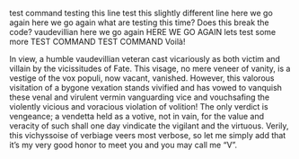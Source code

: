test command
testing this line
test this slightly different line
here we go again
here we go again
what are testing this time?
Does this break the code?
	vaudevillian
here we go again
HERE WE GO AGAIN
lets test some more
TEST COMMAND
TEST COMMAND
Voilà!

In view, a humble vaudevillian veteran cast vicariously as both victim and villain by the vicissitudes of Fate.
This visage, no mere veneer of vanity, is a vestige of the vox populi, now vacant, vanished. 
However, this valorous visitation of a bygone vexation stands vivified and has vowed to vanquish these venal and virulent vermin vanguarding vice and vouchsafing the violently vicious and voracious violation of volition! 
The only verdict is vengeance; a vendetta held as a votive, not in vain, for the value and veracity of such shall one day vindicate the vigilant and the virtuous. 
Verily, this vichyssoise of verbiage veers most verbose, so let me simply add that it’s my very good honor to meet you and you may call me “V”.
